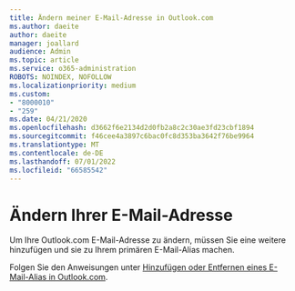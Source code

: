 ```yaml
---
title: Ändern meiner E-Mail-Adresse in Outlook.com
ms.author: daeite
author: daeite
manager: joallard
audience: Admin
ms.topic: article
ms.service: o365-administration
ROBOTS: NOINDEX, NOFOLLOW
ms.localizationpriority: medium
ms.custom:
- "8000010"
- "259"
ms.date: 04/21/2020
ms.openlocfilehash: d3662f6e2134d2d0fb2a8c2c30ae3fd23cbf1894
ms.sourcegitcommit: f46cee4a3897c6bac0fc8d353ba3642f76be9964
ms.translationtype: MT
ms.contentlocale: de-DE
ms.lasthandoff: 07/01/2022
ms.locfileid: "66585542"
---
```

# <a name="change-your-email-address"></a>Ändern Ihrer E-Mail-Adresse

Um Ihre Outlook.com E-Mail-Adresse zu ändern, müssen Sie eine weitere hinzufügen und sie zu Ihrem primären E-Mail-Alias machen.
  
Folgen Sie den Anweisungen unter [Hinzufügen oder Entfernen eines E-Mail-Alias in Outlook.com](https://support.microsoft.com/office/add-or-remove-an-email-alias-in-outlook-com-459b1989-356d-40fa-a689-8f285b13f1f2).